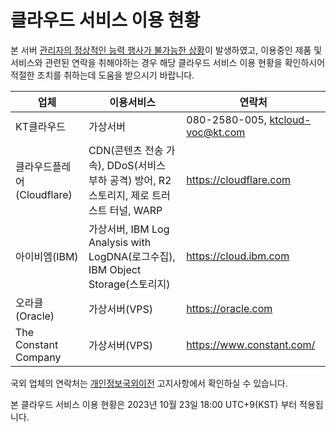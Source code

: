 # 클라우드 서비스 이용 현황

본 서버 [관리자의 정상적인 능력 행사가 불가능한 상황](site_extended_description.md)이 발생하였고, 이용중인 제품 및 서비스와 관련된 연락을 취해야하는 경우 해당 클라우드 서비스 이용 현황을 확인하시어 적절한 조치를 취하는데 도움을 받으시기 바랍니다.

|업체|이용서비스|연락처|
|---|---|---|
|KT클라우드|가상서버|080-2580-005, ktcloud-voc@kt.com|
|클라우드플레어(Cloudflare)|CDN(콘텐츠 전송 가속), DDoS(서비스 부하 공격) 방어, R2 스토리지, 제로 트러스트 터널, WARP|https://cloudflare.com|
|아이비엠(IBM)|가상서버, IBM Log Analysis with LogDNA(로그수집), IBM Object Storage(스토리지)|https://cloud.ibm.com|
|오라클(Oracle)|가상서버(VPS)|https://oracle.com|
|The Constant Company|가상서버(VPS)|https://www.constant.com/|

국외 업체의 연락처는 [개인정보국외이전](hosting_locations) 고지사항에서 확인하실 수 있습니다.

본 클라우드 서비스 이용 현황은 2023년 10월 23일 18:00 UTC+9(KST) 부터 적용됩니다.
